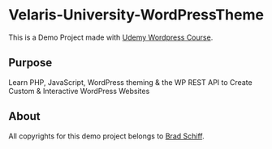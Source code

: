 # Velaris-University-WordPressTheme

This is a Demo Project made with [Udemy Wordpress Course](https://www.udemy.com/course/become-a-wordpress-developer-php-javascript).

## Purpose

Learn PHP, JavaScript, WordPress theming & the WP REST API to Create Custom & Interactive WordPress Websites

## About

All copyrights for this demo project belongs to [Brad Schiff](https://github.com/LearnWebCode).
